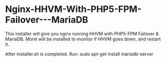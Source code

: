 # Nginx-HHVM-With-PHP5-FPM-Failover---MariaDB
This installer will give you nginx running HHVM with PHP5-FPM Failover & MariaDB.
Monit will be installed to monitor if HHVM goes down, and restart it.

After installer.sh is completed.
Run: sudo apt-get install mariadb-server
